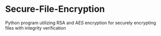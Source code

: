 # Secure-File-Encryption
Python program utilizing RSA and AES encryption for securely encrypting files with integrity verification
